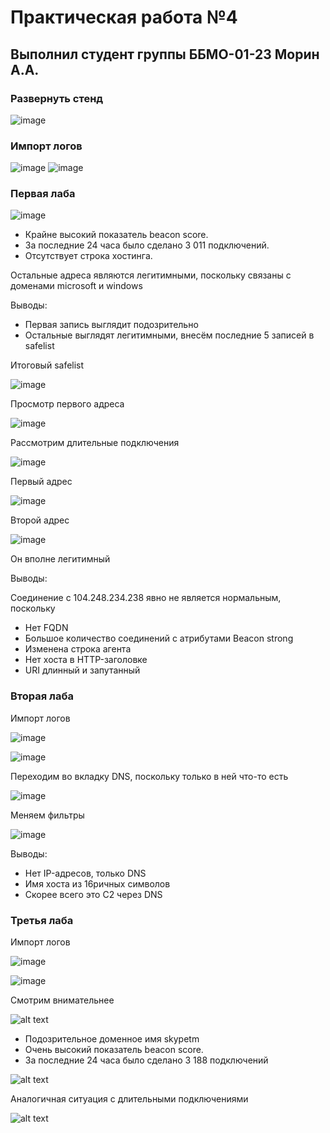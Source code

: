 # Практическая работа №4
## Выполнил студент группы ББМО-01-23 Морин А.А.

### Развернуть стенд
![image](1.png)
### Импорт логов
![image](2.png)
![image](3.png)
### Первая лаба
![image](4.png)

- Крайне высокий показатель beacon score.
- За последние 24 часа было сделано 3 011 подключений.
- Отсутствует строка хостинга.

Остальные адреса являются легитимными, поскольку связаны с доменами microsoft и windows

Выводы:
- Первая запись выглядит подозрительно
- Остальные выглядят легитимными, внесём последние 5 записей в safelist

Итоговый safelist

![image](5.png)

Просмотр первого адреса

![image](6.png)

Рассмотрим длительные подключения

![image](7.png)

Первый адрес

![image](8.png)

Второй адрес

![image](9.png)

Он вполне легитимный

Выводы:

Соединение с 104.248.234.238 явно не является нормальным, поскольку
- Нет FQDN
- Большое количество соединений с атрибутами Beacon strong
- Изменена строка агента
- Нет хоста в HTTP-заголовке
- URI длинный и запутанный

### Вторая лаба

Импорт логов

![image](10.png)

![image](11.png)

Переходим во вкладку DNS, поскольку только в ней что-то есть

![image](12.png)

Меняем фильтры

![image](13.png)

Выводы:
- Нет IP-адресов, только DNS
- Имя хоста из 16ричных символов
- Скорее всего это C2 через DNS 

### Третья лаба

Импорт логов

![image](14.png)

![image](15.png)

Смотрим внимательнее

![alt text](16.png)

- Подозрительное доменное имя skypetm
- Очень высокий показатель beacon score.
- За последние 24 часа было сделано 3 188 подключений

![alt text](17.png)

Аналогичная ситуация с длительными подключениями

![alt text](18.png)